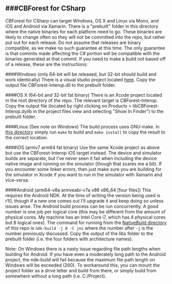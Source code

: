 ###CBForest for CSharp
-----
CBForest for CSharp can target Windows, OS X and Linux via Mono, and iOS and Android via Xamarin.  There is a "prebuilt" folder in this directory where the native binaries for each platform need to go.  These binaries are likely to change often so they will not be committed into the repo, but rather put out for each release.  Do not assume that releases are binary compatible, as we make no such guarantee at this time.  The only guarantee is that commits made affecting the C# portion will be compatible with the binaries generated at that commit.  If you need to make a build not based off of a release, these are the instructions:

####Windows (only 64-bit will be released, but 32-bit should build and work identically)
There is a visual studio project located [here](../CBForest.VS2015/).  Copy the output file CBForest-Interop.dll to the prebuilt folder.

####OS X (64-bit and 32-bit fat binary)
There is an Xcode project located in the root directory of the repo.  The relevant target is CBForest-Interop.  Copy the output file (located by right clicking on Products > libCBForest-Interop.dylib in the project files view and selecting "Show In Finder") to the prebuilt folder.

####Linux (See note on Windows)
The build process uses GNU make.  In [this directory](NativeBuild/) simply run `make` to build and `make install` to copy the result to the correct location.

####iOS (armv7 arm64 fat binary)
Use the same Xcode project as above but use the CBForest-Interop iOS target instead.  The device and simulator builds are separate, but I've never seen it fail when including the device native image and running on the simulator (though that scares me a bit).  If you encounter some linker errors, then just make sure you are building for the simulator in Xcode if you want to run in the simulator with Xamarin and vice-versa.

####Android (arm64-v8a armveabi-v7a x86 x86_64 [four files])
This requires the Android NDK.  At the time of writing the version being used is r10, though if a new one comes out I'll upgrade it and keep doing so unless issues arise.  The Android build process can be run concurrently.  A good number is one job per logical core (this may be different from the amount of physical cores.  My machine has an Intel Core i7, which has 4 physical cores but 8 logical ones).  The command for running from the [NativeBuild directory](NativeBuild/) of this repo is `ndk-build -j 8 -C jni` where the number after `-j` is the number previously discussed.  Copy the output of the libs folder to the prebuilt folder (i.e. the four folders with architecture names).

Note:  On Windows there is a nasty issue regarding file path lengths when building for Android.  If you have even a moderately long path to the Android project, the ndk-build will fail because the maximum file path length on Windows will be exceeded (260).  To workaround this, you can mount the project folder as a drive letter and build from there, or simply build from somewhere without a long path (i.e. C:/Project).

